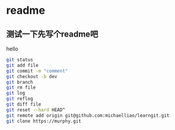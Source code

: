 # readme

## 测试一下先写个readme吧

hello

~~~bash
git status
git add file
git commit -m "comment"
git checkout -b dev
git branch
git rm file
git log
git reflog
git diff file
git reset --hard HEAD^
git remote add origin git@github.com:michaelliao/learngit.git
git clone https://murphy.git
~~~

